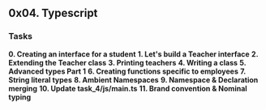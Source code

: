 ## 0x04. Typescript

### Tasks

**0. Creating an interface for a student**
**1. Let's build a Teacher interface**
**2. Extending the Teacher class**
**3. Printing teachers**
**4. Writing a class**
**5. Advanced types Part 1**
**6. Creating functions specific to employees**
**7. String literal types**
**8. Ambient Namespaces**
**9. Namespace & Declaration merging**
**10. Update task_4/js/main.ts**
**11. Brand convention & Nominal typing**
